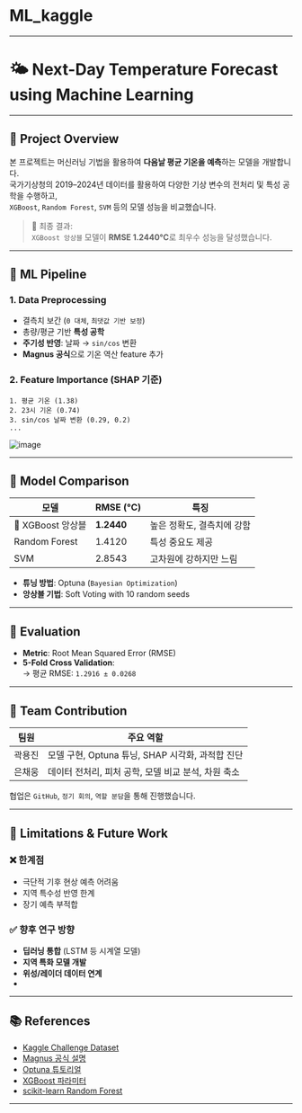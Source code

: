 # ML_kaggle
---
# 🌤️ Next-Day Temperature Forecast using Machine Learning
---

## 📌 Project Overview

본 프로젝트는 머신러닝 기법을 활용하여 **다음날 평균 기온을 예측**하는 모델을 개발합니다.  
국가기상청의 2019–2024년 데이터를 활용하여 다양한 기상 변수의 전처리 및 특성 공학을 수행하고,  
`XGBoost`, `Random Forest`, `SVM` 등의 모델 성능을 비교했습니다.

> 🎯 최종 결과:  
> `XGBoost 앙상블` 모델이 **RMSE 1.2440°C**로 최우수 성능을 달성했습니다.

---

## 🧠 ML Pipeline

### 1. Data Preprocessing
- 결측치 보간 (`0 대체`, `최댓값 기반 보정`)
- 총량/평균 기반 **특성 공학**
- **주기성 반영**: 날짜 → `sin/cos` 변환
- **Magnus 공식**으로 기온 역산 feature 추가

### 2. Feature Importance (SHAP 기준)

```
1. 평균 기온 (1.38)
2. 23시 기온 (0.74)
3. sin/cos 날짜 변환 (0.29, 0.2)
...
```

![image](https://github.com/user-attachments/assets/cf713bbf-f7e0-45fa-9ae3-7dac7add0f7d)

---

## 🤖 Model Comparison

| 모델 | RMSE (°C) | 특징 |
|------|-----------|------|
| 🥇 XGBoost 앙상블 | **1.2440** | 높은 정확도, 결측치에 강함 |
| Random Forest | 1.4120 | 특성 중요도 제공 |
| SVM | 2.8543 | 고차원에 강하지만 느림 |

- **튜닝 방법**: Optuna (`Bayesian Optimization`)
- **앙상블 기법**: Soft Voting with 10 random seeds

---

## 🧪 Evaluation

- **Metric**: Root Mean Squared Error (RMSE)
- **5-Fold Cross Validation**:  
  → 평균 RMSE: `1.2916 ± 0.0268`

---

## 👥 Team Contribution

| 팀원 | 주요 역할 |
|------|-----------|
| 곽용진 | 모델 구현, Optuna 튜닝, SHAP 시각화, 과적합 진단 |
| 은채웅 | 데이터 전처리, 피처 공학, 모델 비교 분석, 차원 축소 |

협업은 `GitHub`, `정기 회의`, `역할 분담`을 통해 진행했습니다.

---

## 🚧 Limitations & Future Work

### ❌ 한계점
- 극단적 기후 현상 예측 어려움
- 지역 특수성 반영 한계
- 장기 예측 부적합

### ✅ 향후 연구 방향
- **딥러닝 통합** (LSTM 등 시계열 모델)
- **지역 특화 모델 개발**
- **위성/레이더 데이터 연계**
- 
---

## 📚 References

- [Kaggle Challenge Dataset](https://www.kaggle.com/competitions/next-day-air-temperature-forecast-challenge-2/data)
- [Magnus 공식 설명](https://www.ecmwf.int/sites/default/files/elibrary/2015/17326-skill-ecmwf-cloudiness-forecasts.pdf)
- [Optuna 튜토리얼](https://optuna.readthedocs.io/en/stable/)
- [XGBoost 파라미터](https://xgboost.readthedocs.io/en/release_3.0.0/parameter.html)
- [scikit-learn Random Forest](https://scikit-learn.org/stable/modules/generated/sklearn.ensemble.RandomForestRegressor.html)

---
